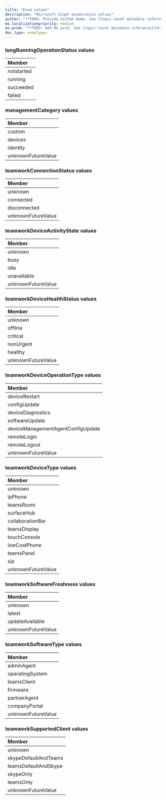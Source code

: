 ```yaml
---
title: "Enum values"
description: "Microsoft Graph enumeration values"
author: "**TODO: Provide Github Name. See [topic-level metadata reference](https://msgo.azurewebsites.net/add/document/guidelines/metadata.html#topic-level-metadata)**"
ms.localizationpriority: medium
ms.prod: "**TODO: Add MS prod. See [topic-level metadata reference](https://msgo.azurewebsites.net/add/document/guidelines/metadata.html#topic-level-metadata)**"
doc_type: enumTypes
---
```


### longRunningOperationStatus values 



|Member|
|:---|
|notstarted|
|running|
|succeeded|
|failed|

### managementCategory values 



|Member|
|:---|
|custom|
|devices|
|identity|
|unknownFutureValue|

### teamworkConnectionStatus values 



|Member|
|:---|
|unknown|
|connected|
|disconnected|
|unknownFutureValue|

### teamworkDeviceActivityState values 



|Member|
|:---|
|unknown|
|busy|
|idle|
|unavailable|
|unknownFutureValue|

### teamworkDeviceHealthStatus values 



|Member|
|:---|
|unknown|
|offline|
|critical|
|nonUrgent|
|healthy|
|unknownFutureValue|

### teamworkDeviceOperationType values 



|Member|
|:---|
|deviceRestart|
|configUpdate|
|deviceDiagnostics|
|softwareUpdate|
|deviceManagementAgentConfigUpdate|
|remoteLogin|
|remoteLogout|
|unknownFutureValue|

### teamworkDeviceType values 



|Member|
|:---|
|unknown|
|ipPhone|
|teamsRoom|
|surfaceHub|
|collaborationBar|
|teamsDisplay|
|touchConsole|
|lowCostPhone|
|teamsPanel|
|sip|
|unknownFutureValue|

### teamworkSoftwareFreshness values 



|Member|
|:---|
|unknown|
|latest|
|updateAvailable|
|unknownFutureValue|

### teamworkSoftwareType values 



|Member|
|:---|
|adminAgent|
|operatingSystem|
|teamsClient|
|firmware|
|partnerAgent|
|companyPortal|
|unknownFutureValue|

### teamworkSupportedClient values 



|Member|
|:---|
|unknown|
|skypeDefaultAndTeams|
|teamsDefaultAndSkype|
|skypeOnly|
|teamsOnly|
|unknownFutureValue|

